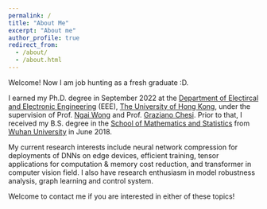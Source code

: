 ```yaml
---
permalink: /
title: "About Me"
excerpt: "About me"
author_profile: true
redirect_from: 
  - /about/
  - /about.html
---
```

Welcome! Now I am job hunting as a fresh graduate :D.

I earned my Ph.D. degree in September 2022 at the [Department of Electircal and Electronic Engineering](https://www.eee.hku.hk/) (EEE), [The University of Hong Kong](https://www.hku.hk/), under the supervision of Prof. [Ngai Wong](https://www.eee.hku.hk/~nwong/) and Prof. [Graziano Chesi](https://www.eee.hku.hk/~chesi/). Prior to that, I received my B.S. degree in the [School of Mathematics and Statistics](http://maths.whu.edu.cn/Englishversion/) from [Wuhan University](https://en.whu.edu.cn/) in June 2018.

My current research interests include neural network compression for deployments of DNNs on edge devices, efficient training, tensor applications for computation & memory cost reduction, and transformer in computer vision field. I also have research enthusiasm in model robustness analysis, graph learning and control system. 

Welcome to contact me if you are interested in either of these topics!



